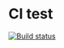 # CI test

[![Build status](https://ci.appveyor.com/api/projects/status/jkhgfjwekcgu03jy?svg=true)](https://ci.appveyor.com/project/ViktorTkachev/ajs-hw-matchers)